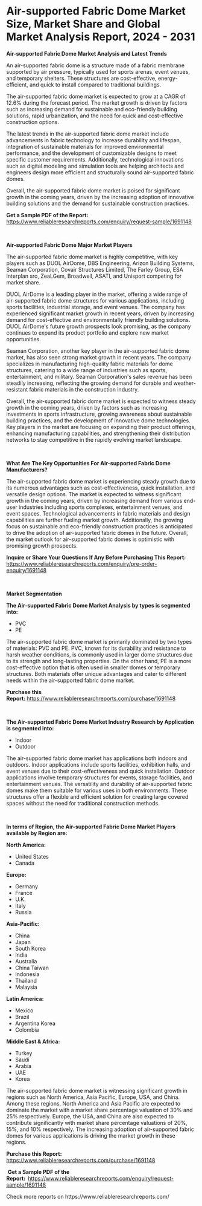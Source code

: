<p><h1>Air-supported Fabric Dome Market Size, Market Share and Global Market Analysis Report, 2024 - 2031</h1></p><p><strong>Air-supported Fabric Dome Market Analysis and Latest Trends</strong></p>
<p><p>An air-supported fabric dome is a structure made of a fabric membrane supported by air pressure, typically used for sports arenas, event venues, and temporary shelters. These structures are cost-effective, energy-efficient, and quick to install compared to traditional buildings.</p><p>The air-supported fabric dome market is expected to grow at a CAGR of 12.6% during the forecast period. The market growth is driven by factors such as increasing demand for sustainable and eco-friendly building solutions, rapid urbanization, and the need for quick and cost-effective construction options.</p><p>The latest trends in the air-supported fabric dome market include advancements in fabric technology to increase durability and lifespan, integration of sustainable materials for improved environmental performance, and the development of customizable designs to meet specific customer requirements. Additionally, technological innovations such as digital modeling and simulation tools are helping architects and engineers design more efficient and structurally sound air-supported fabric domes.</p><p>Overall, the air-supported fabric dome market is poised for significant growth in the coming years, driven by the increasing adoption of innovative building solutions and the demand for sustainable construction practices.</p></p>
<p><strong>Get a Sample PDF of the Report:&nbsp;</strong> <a href="https://www.reliableresearchreports.com/enquiry/request-sample/1691148">https://www.reliableresearchreports.com/enquiry/request-sample/1691148</a></p>
<p>&nbsp;</p>
<p><strong>Air-supported Fabric Dome Major Market Players</strong></p>
<p><p>The air-supported fabric dome market is highly competitive, with key players such as DUOL AirDome, DBS Engineering, Arizon Building Systems, Seaman Corporation, Covair Structures Limited, The Farley Group, ESA Interplan sro, ZeaLGem, Broadwell, ASATI, and Unisport competing for market share.</p><p>DUOL AirDome is a leading player in the market, offering a wide range of air-supported fabric dome structures for various applications, including sports facilities, industrial storage, and event venues. The company has experienced significant market growth in recent years, driven by increasing demand for cost-effective and environmentally friendly building solutions. DUOL AirDome's future growth prospects look promising, as the company continues to expand its product portfolio and explore new market opportunities.</p><p>Seaman Corporation, another key player in the air-supported fabric dome market, has also seen strong market growth in recent years. The company specializes in manufacturing high-quality fabric materials for dome structures, catering to a wide range of industries such as sports, entertainment, and military. Seaman Corporation's sales revenue has been steadily increasing, reflecting the growing demand for durable and weather-resistant fabric materials in the construction industry.</p><p>Overall, the air-supported fabric dome market is expected to witness steady growth in the coming years, driven by factors such as increasing investments in sports infrastructure, growing awareness about sustainable building practices, and the development of innovative dome technologies. Key players in the market are focusing on expanding their product offerings, enhancing manufacturing capabilities, and strengthening their distribution networks to stay competitive in the rapidly evolving market landscape.</p></p>
<p>&nbsp;</p>
<p><strong>What Are The Key Opportunities For Air-supported Fabric Dome Manufacturers?</strong></p>
<p><p>The air-supported fabric dome market is experiencing steady growth due to its numerous advantages such as cost-effectiveness, quick installation, and versatile design options. The market is expected to witness significant growth in the coming years, driven by increasing demand from various end-user industries including sports complexes, entertainment venues, and event spaces. Technological advancements in fabric materials and design capabilities are further fueling market growth. Additionally, the growing focus on sustainable and eco-friendly construction practices is anticipated to drive the adoption of air-supported fabric domes in the future. Overall, the market outlook for air-supported fabric domes is optimistic with promising growth prospects.</p></p>
<p><strong>Inquire or Share Your Questions If Any Before Purchasing This Report:</strong> <a href="https://www.reliableresearchreports.com/enquiry/pre-order-enquiry/1691148">https://www.reliableresearchreports.com/enquiry/pre-order-enquiry/1691148</a></p>
<p>&nbsp;</p>
<p><strong>Market Segmentation</strong></p>
<p><strong>The Air-supported Fabric Dome Market Analysis by types is segmented into:</strong></p>
<p><ul><li>PVC</li><li>PE</li></ul></p>
<p><p>The air-supported fabric dome market is primarily dominated by two types of materials: PVC and PE. PVC, known for its durability and resistance to harsh weather conditions, is commonly used in larger dome structures due to its strength and long-lasting properties. On the other hand, PE is a more cost-effective option that is often used in smaller domes or temporary structures. Both materials offer unique advantages and cater to different needs within the air-supported fabric dome market.</p></p>
<p><strong>Purchase this Report:&nbsp;</strong><a href="https://www.reliableresearchreports.com/purchase/1691148">https://www.reliableresearchreports.com/purchase/1691148</a></p>
<p>&nbsp;</p>
<p><strong>The Air-supported Fabric Dome Market Industry Research by Application is segmented into:</strong></p>
<p><ul><li>Indoor</li><li>Outdoor</li></ul></p>
<p><p>The air-supported fabric dome market has applications both indoors and outdoors. Indoor applications include sports facilities, exhibition halls, and event venues due to their cost-effectiveness and quick installation. Outdoor applications involve temporary structures for events, storage facilities, and entertainment venues. The versatility and durability of air-supported fabric domes make them suitable for various uses in both environments. These structures offer a flexible and efficient solution for creating large covered spaces without the need for traditional construction methods.</p></p>
<p>&nbsp;</p>
<p><strong>In terms of Region, the Air-supported Fabric Dome Market Players available by Region are:</strong></p>
<p>
    <p> <strong> North America: </strong>
        <ul>
            <li>United States</li>
            <li>Canada</li>
        </ul>
        </p> 
    <p> <strong> Europe: </strong>
        <ul>
            <li>Germany</li>
            <li>France</li>
            <li>U.K.</li>
            <li>Italy</li>
            <li>Russia</li>
        </ul>
        </p> 
    <p> <strong> Asia-Pacific: </strong>
        <ul>
            <li>China</li>
            <li>Japan</li>
            <li>South Korea</li>
            <li>India</li>
            <li>Australia</li>
            <li>China Taiwan</li>
            <li>Indonesia</li>
            <li>Thailand</li>
            <li>Malaysia</li>
        </ul>
        </p> 
    <p> <strong> Latin America: </strong>
        <ul>
            <li>Mexico</li>
            <li>Brazil</li>
            <li>Argentina Korea</li>
            <li>Colombia</li>
        </ul>
        </p> 
    <p> <strong> Middle East & Africa: </strong>
        <ul>
            <li>Turkey</li>
            <li>Saudi</li>
            <li>Arabia</li>
            <li>UAE</li>
            <li>Korea</li>
        </ul>
    </p>
    </p>
<p><p>The air-supported fabric dome market is witnessing significant growth in regions such as North America, Asia Pacific, Europe, USA, and China. Among these regions, North America and Asia Pacific are expected to dominate the market with a market share percentage valuation of 30% and 25% respectively. Europe, the USA, and China are also expected to contribute significantly with market share percentage valuations of 20%, 15%, and 10% respectively. The increasing adoption of air-supported fabric domes for various applications is driving the market growth in these regions.</p></p>
<p><strong>Purchase this Report: </strong><a href="https://www.reliableresearchreports.com/purchase/1691148">https://www.reliableresearchreports.com/purchase/1691148</a></p>
<p>&nbsp;<strong>Get a Sample PDF of the Report:&nbsp;&nbsp;</strong><a href="https://www.reliableresearchreports.com/enquiry/request-sample/1691148">https://www.reliableresearchreports.com/enquiry/request-sample/1691148</a></p>
<p><strong></strong></p>
<p>Check more reports on https://www.reliableresearchreports.com/</p>